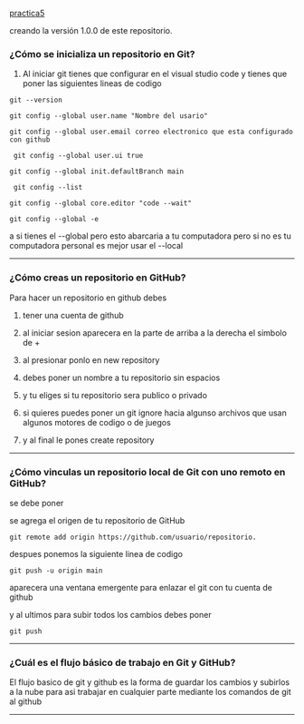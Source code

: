 [practica5](./practica5.md)

 creando la versión 1.0.0 de este repositorio.

### ¿Cómo se inicializa un repositorio en Git? 

1. Al iniciar git tienes que configurar en el visual studio code y tienes que poner las siguientes lineas de codigo

``` 
git --version 

```
``` 
git config --global user.name "Nombre del usario" 
```
 ``` 
 git config --global user.email correo electronico que esta configurado con github 
 ```
 ```
  git config --global user.ui true
  ```
 ``` 
 git config --global init.defaultBranch main 
 ```
 ```
  git config --list 
  ```
 ``` 
 git config --global core.editor "code --wait" 
 ```
``` 
git config --global -e 
```

a si tienes el --global pero esto abarcaria a tu computadora pero si no es tu computadora personal es mejor usar el --local

---
### ¿Cómo creas un repositorio en GitHub?
Para hacer un repositorio en github debes

 1. tener una cuenta de github
1. al iniciar sesion aparecera en la parte de arriba a la derecha el simbolo de +
 

 1. al presionar ponlo en new repository 

 1. debes poner un nombre a tu repositorio sin espacios 

1. y tu eliges si tu repositorio sera publico o privado 


1. si quieres puedes poner un git ignore hacia algunso archivos que usan algunos motores de codigo o de juegos 

1. y al final le pones create repository
 

---
### ¿Cómo vinculas un repositorio local de Git con uno remoto en GitHub? 
se debe poner 

se agrega el origen de tu repositorio de GitHub
``` 
git remote add origin https://github.com/usuario/repositorio.
``` 
despues ponemos la siguiente linea de codigo
``` 
git push -u origin main
``` 
aparecera una ventana emergente para enlazar el git con tu cuenta de github

y al ultimos para subir todos los cambios debes poner 

``` 
git push
``` 
---

### ¿Cuál es el flujo básico de trabajo en Git y GitHub?

El flujo basico de git y github es la forma de guardar los cambios y subirlos a la nube para asi trabajar en cualquier parte mediante los comandos de git al github 

---